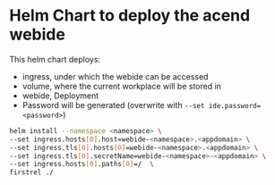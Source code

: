 # Helm Chart to deploy the acend webide

This helm chart deploys:

* ingress, under which the webide can be accessed
* volume, where the current workplace will be stored in
* webide, Deployment
* Password will be generated (overwrite with `--set ide.password=<password>`)

```bash
helm install --namespace <namespace> \
--set ingress.hosts[0].host=webide-<namespace>.<appdomain> \
--set ingress.tls[0].hosts[0]=webide-<namespace>.<appdomain> \
--set ingress.tls[0].secretName=webide-<namespace>-<appdomain> \
--set ingress.hosts[0].paths[0]=/  \
firstrel ./
```
